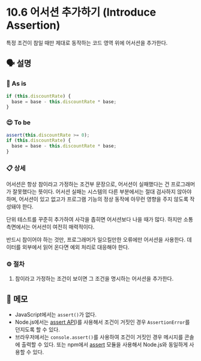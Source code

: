 # 10.6 어서션 추가하기 (Introduce Assertion)

특정 조건이 참일 때만 제대로 동작하는 코드 영역 위에 어서션을 추가한다.

## 🗣 설명

### 🧐 As is

```js
if (this.discountRate) {
  base = base - this.discountRate * base;
}
```

### 😍 To be

```js
assert(this.discountRate >= 0);
if (this.discountRate) {
  base = base - this.discountRate * base;
}
```

### 📋 상세

어서션은 항상 참이라고 가정하는 조건부 문장으로, 어서션이 실패했다는 건 프로그래머가 잘못했다는 뜻이다. 어서션 실패는 시스템의 다른 부분에서는 절대 검사하지 않아야 하며, 어서션이 있고 없고가 프로그램 기능의 정상 동작에 아무런 영향을 주지 않도록 작성돼야 한다.

단위 테스트를 꾸준히 추가하여 사각을 좁히면 어서션보다 나을 때가 많다. 하지만 소통 측면에서는 어서션이 여전히 매력적이다.

반드시 참이어야 하는 것만, 프로그래머가 일으킬만한 오류에만 어서션을 사용한다. 데이터를 외부에서 읽어 온다면 예외 처리로 대응해야 한다.

### ⚙️ 절차

1. 참이라고 가정하는 조건이 보이면 그 조건을 명시하는 어서션을 추가한다.

## 📝 메모

- JavaScript에서는 `assert()`가 없다.
- Node.js에서는 [assert API](https://nodejs.org/api/assert.html#assert_assert_value_message))를 사용해서 조건이 거짓인 경우 `AssertionError`를 던지도록 할 수 있다.
- 브라우저에서는 `console.assert()`를 사용하여 조건이 거짓인 경우 메시지를 콘솔에 출력할 수 있다. 또는 npm에서 [assert](https://www.npmjs.com/package/assert) 모듈을 사용해서 Node.js와 동일하게 사용할 수 있다.

